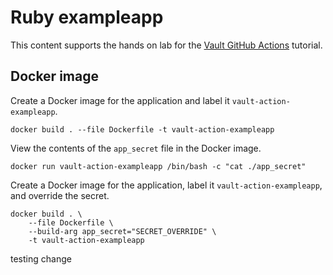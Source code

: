 # Ruby exampleapp

This content supports the hands on lab for the [Vault GitHub
Actions](https://developer.hashicorp.com/vault/tutorials/app-integration/github-actions) tutorial.

## Docker image

Create a Docker image for the application and label it
`vault-action-exampleapp`.

```shell
docker build . --file Dockerfile -t vault-action-exampleapp
```

View the contents of the `app_secret` file in the Docker image.

```shell
docker run vault-action-exampleapp /bin/bash -c "cat ./app_secret"
```

Create a Docker image for the application, label it
`vault-action-exampleapp`, and override the secret.

```shell
docker build . \
    --file Dockerfile \
    --build-arg app_secret="SECRET_OVERRIDE" \
    -t vault-action-exampleapp
```

testing change
